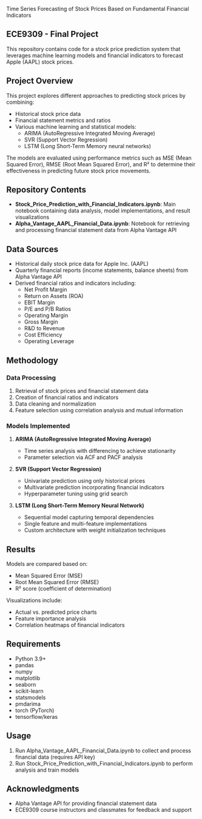 Time Series Forecasting of Stock Prices Based on Fundamental Financial Indicators

## ECE9309 - Final Project

This repository contains code for a stock price prediction system that leverages machine learning models and financial indicators to forecast Apple (AAPL) stock prices.

## Project Overview

This project explores different approaches to predicting stock prices by combining:

- Historical stock price data
- Financial statement metrics and ratios
- Various machine learning and statistical models:
  - ARIMA (AutoRegressive Integrated Moving Average)
  - SVR (Support Vector Regression)
  - LSTM (Long Short-Term Memory neural networks)

The models are evaluated using performance metrics such as MSE (Mean Squared Error), RMSE (Root Mean Squared Error), and R² to determine their effectiveness in predicting future stock price movements.

## Repository Contents

- **Stock_Price_Prediction_with_Financial_Indicators.ipynb**: Main notebook containing data analysis, model implementations, and result visualizations
- **Alpha_Vantage_AAPL_Financial_Data.ipynb**: Notebook for retrieving and processing financial statement data from Alpha Vantage API

## Data Sources

- Historical daily stock price data for Apple Inc. (AAPL)
- Quarterly financial reports (income statements, balance sheets) from Alpha Vantage API
- Derived financial ratios and indicators including:
  - Net Profit Margin
  - Return on Assets (ROA)
  - EBIT Margin
  - P/E and P/B Ratios
  - Operating Margin
  - Gross Margin
  - R&D to Revenue
  - Cost Efficiency
  - Operating Leverage

## Methodology

### Data Processing

1. Retrieval of stock prices and financial statement data
2. Creation of financial ratios and indicators
3. Data cleaning and normalization
4. Feature selection using correlation analysis and mutual information

### Models Implemented

1. **ARIMA (AutoRegressive Integrated Moving Average)**

   - Time series analysis with differencing to achieve stationarity
   - Parameter selection via ACF and PACF analysis

2. **SVR (Support Vector Regression)**

   - Univariate prediction using only historical prices
   - Multivariate prediction incorporating financial indicators
   - Hyperparameter tuning using grid search

3. **LSTM (Long Short-Term Memory Neural Network)**
   - Sequential model capturing temporal dependencies
   - Single feature and multi-feature implementations
   - Custom architecture with weight initialization techniques

## Results

Models are compared based on:

- Mean Squared Error (MSE)
- Root Mean Squared Error (RMSE)
- R² score (coefficient of determination)

Visualizations include:

- Actual vs. predicted price charts
- Feature importance analysis
- Correlation heatmaps of financial indicators

## Requirements

- Python 3.9+
- pandas
- numpy
- matplotlib
- seaborn
- scikit-learn
- statsmodels
- pmdarima
- torch (PyTorch)
- tensorflow/keras

## Usage

1. Run Alpha_Vantage_AAPL_Financial_Data.ipynb to collect and process financial data (requires API key)
2. Run Stock_Price_Prediction_with_Financial_Indicators.ipynb to perform analysis and train models

## Acknowledgments

- Alpha Vantage API for providing financial statement data
- ECE9309 course instructors and classmates for feedback and support
